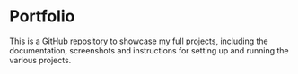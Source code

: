# Portfolio
This is a GitHub repository to showcase my full projects, including the documentation, screenshots and instructions for setting up and running the various projects.
